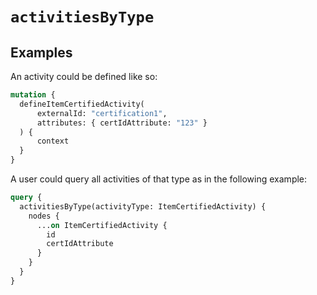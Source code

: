 # `activitiesByType`

## Examples

An activity could be defined like so:

```graphql
mutation {
  defineItemCertifiedActivity(
      externalId: "certification1",
      attributes: { certIdAttribute: "123" }
  ) {
      context
  }
}
```

A user could query all activities of that type as in the following example:

```graphql
query {
  activitiesByType(activityType: ItemCertifiedActivity) {
    nodes {
      ...on ItemCertifiedActivity {
        id
        certIdAttribute
      }
    }
  }
}
```
